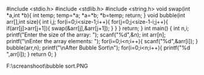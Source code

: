 #include <stdio.h>
#include <stdlib.h>
#include <string.h>
void swap(int *a,int *b){
	int temp;
	temp=*a;
	*a=*b;
	*b=temp;
	return;
}
void bubble(int arr[],int size){
	int i,j;
	for(i=0;i<size-1;i++){
		for(j=0;j<size-1-i;j++){
			if(arr[j]>arr[j+1]){
				swap(&arr[j],&arr[j+1]);
			}
		}
	}
	return;
}
int main() {
	int n,i;
    printf("Enter the size of the array: ");
    scanf("%d",&n);
    int arr[n];
    printf("\nEnter the array elements: ");
    for(i=0;i<n;i++){
    	scanf("%d",&arr[i]);
	}
    bubble(arr,n);
    printf("\nAfter Bubble Sort\n");
    for(i=0;i<n;i++){
    	printf("%d ",arr[i]);
	}
	return 0;
}


F:\screanshoot\bubble sort.PNG
